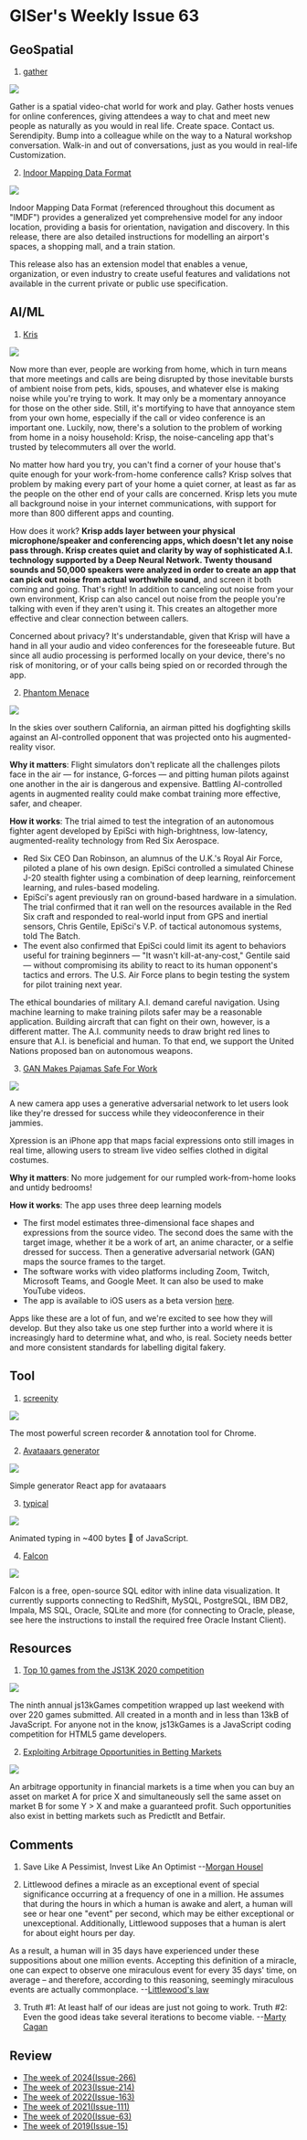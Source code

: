 # GISer's Weekly Issue 63

## GeoSpatial

1. [gather](https://gather.town/)

![](https://gather.town/images/site/preview.gif)

Gather is a spatial video-chat world for work and play. Gather hosts venues for online conferences, giving attendees a way to chat and meet new people as naturally as you would in real life. Create space. Contact us. Serendipity. Bump into a colleague while on the way to a Natural workshop conversation. Walk-in and out of conversations, just as you would in real-life Customization.

2. [Indoor Mapping Data Format](https://register.apple.com/resources/imdf/)

![](https://www.patentlyapple.com/.a/6a0120a5580826970c01bb095a0b20970d-800wi)

Indoor Mapping Data Format (referenced throughout this document as "IMDF") provides a generalized yet comprehensive model for any indoor location, providing a basis for orientation, navigation and discovery. In this release, there are also detailed instructions for modelling an airport's spaces, a shopping mall, and a train station.

This release also has an extension model that enables a venue, organization, or even industry to create useful features and validations not available in the current private or public use specification.

## AI/ML

1. [Kris](https://krisp.ai/)

![](https://krisp.ai/wp-content/themes/KrispLight/imgs/tech-img-2.svg)

Now more than ever, people are working from home, which in turn means that more meetings and calls are being disrupted by those inevitable bursts of ambient noise from pets, kids, spouses, and whatever else is making noise while you're trying to work. It may only be a momentary annoyance for those on the other side. Still, it's mortifying to have that annoyance stem from your own home, especially if the call or video conference is an important one. Luckily, now, there's a solution to the problem of working from home in a noisy household: Krisp, the noise-canceling app that's trusted by telecommuters all over the world.

No matter how hard you try, you can't find a corner of your house that's quite enough for your work-from-home conference calls? Krisp solves that problem by making every part of your home a quiet corner, at least as far as the people on the other end of your calls are concerned. Krisp lets you mute all background noise in your internet communications, with support for more than 800 different apps and counting.

How does it work? **Krisp adds layer between your physical microphone/speaker and conferencing apps, which doesn't let any noise pass through. Krisp creates quiet and clarity by way of sophisticated A.I. technology supported by a Deep Neural Network. Twenty thousand sounds and 50,000 speakers were analyzed in order to create an app that can pick out noise from actual worthwhile sound**, and screen it both coming and going. That's right! In addition to canceling out noise from your own environment, Krisp can also cancel out noise from the people you're talking with even if they aren't using it. This creates an altogether more effective and clear connection between callers.

Concerned about privacy? It's understandable, given that Krisp will have a hand in all your audio and video conferences for the foreseeable future. But since all audio processing is performed locally on your device, there's no risk of monitoring, or of your calls being spied on or recorded through the app.

2. [Phantom Menace](https://blog.deeplearning.ai/blog/the-batch-intelligent-agent-vs.-fighter-pilot-gan-for-pajama-zooming-when-ai-goes-wrong-multimodal-learning-for-medicine)

![](https://blog.deeplearning.ai/hubfs/DOGFIGHT.gif)

In the skies over southern California, an airman pitted his dogfighting skills against an AI-controlled opponent that was projected onto his augmented-reality visor.

**Why it matters**: Flight simulators don't replicate all the challenges pilots face in the air — for instance, G-forces — and pitting human pilots against one another in the air is dangerous and expensive. Battling AI-controlled agents in augmented reality could make combat training more effective, safer, and cheaper.

**How it works**: The trial aimed to test the integration of an autonomous fighter agent developed by EpiSci with high-brightness, low-latency, augmented-reality technology from Red Six Aerospace.

- Red Six CEO Dan Robinson, an alumnus of the U.K.'s Royal Air Force, piloted a plane of his own design. EpiSci controlled a simulated Chinese J-20 stealth fighter using a combination of deep learning, reinforcement learning, and rules-based modeling.
- EpiSci's agent previously ran on ground-based hardware in a simulation. The trial confirmed that it ran well on the resources available in the Red Six craft and responded to real-world input from GPS and inertial sensors, Chris Gentile, EpiSci's V.P. of tactical autonomous systems, told The Batch.
- The event also confirmed that EpiSci could limit its agent to behaviors useful for training beginners — "It wasn't kill-at-any-cost," Gentile said — without compromising its ability to react to its human opponent's tactics and errors. The U.S. Air Force plans to begin testing the system for pilot training next year.

The ethical boundaries of military A.I. demand careful navigation. Using machine learning to make training pilots safer may be a reasonable application. Building aircraft that can fight on their own, however, is a different matter. The A.I. community needs to draw bright red lines to ensure that A.I. is beneficial and human. To that end, we support the United Nations proposed ban on autonomous weapons.

3. [GAN Makes Pajamas Safe For Work](https://blog.deeplearning.ai/blog/the-batch-intelligent-agent-vs.-fighter-pilot-gan-for-pajama-zooming-when-ai-goes-wrong-multimodal-learning-for-medicine)

![](<https://blog.deeplearning.ai/hubfs/ezgif.com-gif-maker%20(40).gif>)

A new camera app uses a generative adversarial network to let users look like they're dressed for success while they videoconference in their jammies.

Xpression is an iPhone app that maps facial expressions onto still images in real time, allowing users to stream live video selfies clothed in digital costumes.

**Why it matters**: No more judgement for our rumpled work-from-home looks and untidy bedrooms!

**How it works**: The app uses three deep learning models

- The first model estimates three-dimensional face shapes and expressions from the source video. The second does the same with the target image, whether it be a work of art, an anime character, or a selfie dressed for success. Then a generative adversarial network (GAN) maps the source frames to the target.
- The software works with video platforms including Zoom, Twitch, Microsoft Teams, and Google Meet. It can also be used to make YouTube videos.
- The app is available to iOS users as a beta version [here](https://xpressioncamera.com/).

Apps like these are a lot of fun, and we're excited to see how they will develop. But they also take us one step further into a world where it is increasingly hard to determine what, and who, is real. Society needs better and more consistent standards for labelling digital fakery.

## Tool

1. [screenity](https://github.com/alyssaxuu/screenity)

![](https://camo.githubusercontent.com/2df3304a36460e1d49e8d08acd108a4d8222e73c5366c823eed8c833ec500c33/68747470733a2f2f6d656469612e67697068792e636f6d2f6d656469612f3668633730396e4645596e45747a4949794e2f67697068792e676966)

The most powerful screen recorder & annotation tool for Chrome.

2. [Avataaars generator](https://github.com/fangpenlin/avataaars-generator)

![](https://img.hellogithub.com/hellogithub/50/img/avataaars-generator.png)

Simple generator React app for avataaars

3. [typical](https://github.com/camwiegert/typical)

![](https://repository-images.githubusercontent.com/211405607/1dd6e300-f8b2-11e9-8260-26ad1d49db17)

Animated typing in ~400 bytes 🐡 of JavaScript.

4. [Falcon](https://github.com/plotly/falcon)

![](https://github.com/plotly/falcon-sql-client/raw/master/static/images/falcon_hero.gif)

Falcon is a free, open-source SQL editor with inline data visualization. It currently supports connecting to RedShift, MySQL, PostgreSQL, IBM DB2, Impala, MS SQL, Oracle, SQLite and more (for connecting to Oracle, please, see here the instructions to install the required free Oracle Instant Client).

## Resources

1. [Top 10 games from the JS13K 2020 competition](https://github.blog/2020-10-11-top-ten-games-from-the-js13k-2020-competition/)

![](https://camo.githubusercontent.com/98b904d13e3a4d969dfc6920171ca2560de0381bb688b9300c93f27c7c5d7af5/68747470733a2f2f7777772e77616e67626173652e636f6d2f626c6f67696d672f61737365742f3230323031312f6267323032303131313930362e6a7067s)

The ninth annual js13kGames competition wrapped up last weekend with over 220 games submitted. All created in a month and in less than 13kB of JavaScript. For anyone not in the know, js13kGames is a JavaScript coding competition for HTML5 game developers.

2. [Exploiting Arbitrage Opportunities in Betting Markets](https://computersciencealgorithms.wordpress.com/2020/11/22/exploiting-arbitrage-opportunities-in-betting-markets/)

![](https://computersciencealgorithms.files.wordpress.com/2020/11/predictit-221120.png?w=1024)

An arbitrage opportunity in financial markets is a time when you can buy an asset on market A for price X and simultaneously sell the same asset on market B for some Y > X and make a guaranteed profit.
Such opportunities also exist in betting markets such as PredictIt and Betfair.

## Comments

1. Save Like A Pessimist, Invest Like An Optimist
   --[Morgan Housel](https://www.collaborativefund.com/blog/save-like-a-pessimist-invest-like-an-optimist/)

2. Littlewood defines a miracle as an exceptional event of special significance occurring at a frequency of one in a million. He assumes that during the hours in which a human is awake and alert, a human will see or hear one "event" per second, which may be either exceptional or unexceptional. Additionally, Littlewood supposes that a human is alert for about eight hours per day.

As a result, a human will in 35 days have experienced under these suppositions about one million events. Accepting this definition of a miracle, one can expect to observe one miraculous event for every 35 days' time, on average – and therefore, according to this reasoning, seemingly miraculous events are actually commonplace.
--[Littlewood's law](https://en.wikipedia.org/wiki/Littlewood%27s_law)

3. Truth #1: At least half of our ideas are just not going to work. Truth #2: Even the good ideas take several iterations to become viable.
   --[Marty Cagan](https://mgadams.com/the-founders-guide-to-actually-understanding-users-c68feaecac44)

## Review

- [The week of 2024(Issue-266)](../2024/issue-266.md)
- [The week of 2023(Issue-214)](../2023/issue-214.md)
- [The week of 2022(Issue-163)](../2022/issue-163.md)
- [The week of 2021(Issue-111)](../2021/issue-111.md)
- [The week of 2020(Issue-63)](../2020/issue-63.md)
- [The week of 2019(Issue-15)](../2019/issue-15.md)
